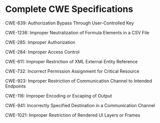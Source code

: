 

# Complete CWE Specifications

CWE-639: Authorization Bypass Through User-Controlled Key

CWE-1236: Improper Neutralization of Formula Elements in a CSV File

CWE-285: Improper Authorization

CWE-284: Improper Access Control

CWE-611: Improper Restriction of XML External Entity Reference

CWE-732: Incorrect Permission Assignment for Critical Resource

CWE-923: Improper Restriction of Communication Channel to Intended Endpoints

CWE-116: Improper Encoding or Escaping of Output

CWE-941: Incorrectly Specified Destination in a Communication Channel

CWE-1021: Improper Restriction of Rendered UI Layers or Frames